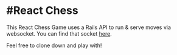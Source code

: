 #React Chess
======



This React Chess Game uses a Rails API to run & serve moves via websocket. You can find that socket [here](https://github.com/jrgreiner115/react-chess-api).


Feel free to clone down and play with!
